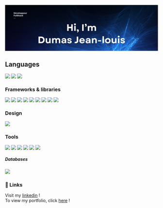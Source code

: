 <img src="https://github.com/Frequencerz911/Frequencerz911/blob/main/Banner%20Github.png" alt="banner">

## Languages

<p>
	<img src="https://img.shields.io/badge/html5%20-%23E34F26.svg?&style=for-the-badge&logo=html5&logoColor=white"/>
	<img src="https://img.shields.io/badge/css3%20-%231572B6.svg?&style=for-the-badge&logo=css3&logoColor=white"/>
	<img src="https://img.shields.io/badge/javascript%20-%23323330.svg?&style=for-the-badge&logo=javascript&logoColor=%23F7DF1E"/>
</p>

### Frameworks & libraries

<p>
	<img src="https://img.shields.io/badge/Express%20js-000000?style=for-the-badge&logo=express&logoColor=white"/> 
	<img src="https://img.shields.io/badge/Jest-C21325?style=for-the-badge&logo=jest&logoColor=white"/> 
	<img src="https://img.shields.io/badge/Node%20js-339933?style=for-the-badge&logo=nodedotjs&logoColor=white"/> 
	<img src="https://img.shields.io/badge/npm-CB3837?style=for-the-badge&logo=npm&logoColor=white"/> 
	<img src="https://img.shields.io/badge/Postman-FF6C37?style=for-the-badge&logo=Postman&logoColor=white"/> 
	<img src="https://img.shields.io/badge/React-20232A?style=for-the-badge&logo=react&logoColor=61DAFB"/> 
	<img src="https://img.shields.io/badge/Sass-CC6699?style=for-the-badge&logo=sass&logoColor=white"/> 
	<img src="https://img.shields.io/badge/Vite-B73BFE?style=for-the-badge&logo=vite&logoColor=FFD62E"/> 
	<img src="https://img.shields.io/badge/Vue%20js-35495E?style=for-the-badge&logo=vuedotjs&logoColor=4FC08D"/>
</p>

### Design

<p>
	<img src="https://img.shields.io/badge/figma%20-%23F24E1E.svg?&style=for-the-badge&logo=figma&logoColor=white"/>
</p>

### Tools

<p>
	<img src="https://img.shields.io/badge/git%20-%23F05033.svg?&style=for-the-badge&logo=git&logoColor=white"/>
	<img src="https://img.shields.io/badge/github%20-%23121011.svg?&style=for-the-badge&logo=github&logoColor=white"/>
	<img src="https://img.shields.io/badge/eslint-3A33D1?style=for-the-badge&logo=eslint&logoColor=white"/>
	<img src="https://img.shields.io/badge/prettier-1A2C34?style=for-the-badge&logo=prettier&logoColor=F7BA3E"/> 
	<img src="https://img.shields.io/badge/Trello-0052CC?style=for-the-badge&logo=trello&logoColor=white"/> 
	<img src="https://img.shields.io/badge/VSCode-0078D4?style=for-the-badge&logo=visual%20studio%20code&logoColor=white"/>
</p>

##### Databases
<P>
	<img src="https://img.shields.io/badge/MySQL-005C84?style=for-the-badge&logo=mysql&logoColor=white"/>
</P>

### 🔗 Links
Visit my [linkedin]([www.linkedin.com/in/jean-louis-dumas-0a119b260](https://www.linkedin.com/in/jean-louis-dumas-0a119b260/)) !   
To view my portfolio, click [here](https://portfolio-dumas-jeanlouis.vercel.app/) ! 

<!--
**Frequencerz911** is a ✨ _special_ ✨ repository because its `README.md` (this file) appears on your GitHub profile.

